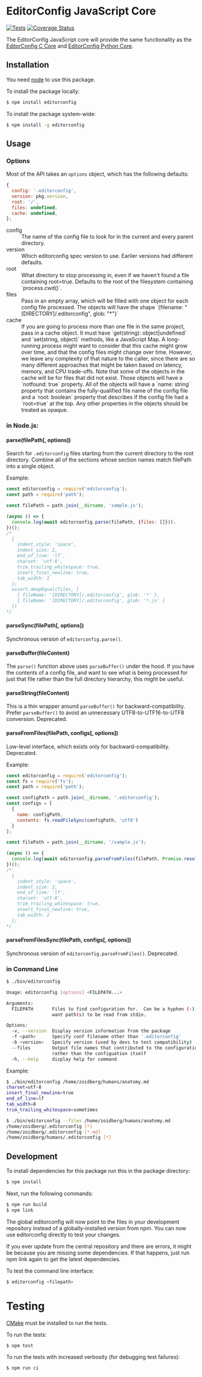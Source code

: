 # EditorConfig JavaScript Core

[![Tests](https://github.com/editorconfig/editorconfig-core-js/actions/workflows/node.js.yml/badge.svg)](https://github.com/editorconfig/editorconfig-core-js/actions/workflows/node.js.yml)
[![Coverage Status](https://coveralls.io/repos/github/editorconfig/editorconfig-core-js/badge.svg?branch=master)](https://coveralls.io/github/editorconfig/editorconfig-core-js?branch=master)

The EditorConfig JavaScript core will provide the same functionality as the
[EditorConfig C Core][] and [EditorConfig Python Core][].

## Installation

You need [node][] to use this package.

To install the package locally:

```bash
$ npm install editorconfig
```

To install the package system-wide:

```bash
$ npm install -g editorconfig
```

## Usage

### Options

Most of the API takes an `options` object, which has the following defaults:

```js
{
  config: '.editorconfig',
  version: pkg.version,
  root: '/',
  files: undefined,
  cache: undefined,
};
```

<dl>
  <dt>config</dt>
  <dd>The name of the config file to look for in the current and every parent
      directory.</dd>

  <dt>version</dt>
  <dd>Which editorconfig spec version to use.  Earlier versions had different
      defaults.</dd>

  <dt>root</dt>
  <dd>What directory to stop processing in, even if we haven't found a file
      containing root=true.  Defaults to the root of the filesystem containing
      `process.cwd()`.</dd>

  <dt>files</dt>
  <dd>Pass in an empty array, which will be filled with one object for each
      config file processed.  The objects will have the shape
      `{filename: "[DIRECTORY]/.editorconfig", glob: "*"}`</dd>

  <dt>cache</dt>
  <dd>If you are going to process more than one file in the same project, pass
      in a cache object.  It must have `get(string): object|undefined` and
      `set(string, object)` methods, like a JavaScript Map.  A long-running
      process might want to consider that this cache might grow over time,
      and that the config files might change over time.  However, we leave any
      complexity of that nature to the caller, since there are so many different
      approaches that might be taken based on latency, memory, and CPU trade-offs.
      Note that some of the objects in the cache will be for files that did not
      exist.  Those objects will have a `notfound: true` property.  All of the
      objects will have a `name: string` property that contains the
      fully-qualified file name of the config file and a `root: boolean` property
      that describes if the config file had a `root=true` at the top.  Any other
      properties in the objects should be treated as opaque.</dd>
</dl>

### in Node.js:

#### parse(filePath[, options])

Search for `.editorconfig` files starting from the current directory to the
root directory.  Combine all of the sections whose section names match
filePath into a single object.

Example:

```js
const editorconfig = require('editorconfig');
const path = require('path');

const filePath = path.join(__dirname, 'sample.js');

(async () => {
  console.log(await editorconfig.parse(filePath, {files: []}));
})();
/*
  {
    indent_style: 'space',
    indent_size: 2,
    end_of_line: 'lf',
    charset: 'utf-8',
    trim_trailing_whitespace: true,
    insert_final_newline: true,
    tab_width: 2
  };
  assert.deepEqual(files, [
    { fileName: '[DIRECTORY]/.editorconfig', glob: '*' },
    { fileName: '[DIRECTORY]/.editorconfig', glob: '*.js' }
  ])
*/
```

#### parseSync(filePath[, options])

Synchronous version of `editorconfig.parse()`.

#### parseBuffer(fileContent)

The `parse()` function above uses `parseBuffer()` under the hood. If you have
the contents of a config file, and want to see what is being processed for
just that file rather than the full directory hierarchy, this might be useful.

#### parseString(fileContent)

This is a thin wrapper around `parseBuffer()` for backward-compatibility.
Prefer `parseBuffer()` to avoid an unnecessary UTF8-to-UTF16-to-UTF8
conversion.  Deprecated.

#### parseFromFiles(filePath, configs[, options])

Low-level interface, which exists only for backward-compatibility.  Deprecated.

Example:

```js
const editorconfig = require('editorconfig');
const fs = require('fs');
const path = require('path');

const configPath = path.join(__dirname, '.editorconfig');
const configs = [
  {
    name: configPath,
    contents: fs.readFileSync(configPath, 'utf8')
  }
];

const filePath = path.join(__dirname, '/sample.js');

(async () => {
  console.log(await editorconfig.parseFromFiles(filePath, Promise.resolve(configs)))
})();
/*
  {
    indent_style: 'space',
    indent_size: 2,
    end_of_line: 'lf',
    charset: 'utf-8',
    trim_trailing_whitespace: true,
    insert_final_newline: true,
    tab_width: 2
  };
*/
```

#### parseFromFilesSync(filePath, configs[, options])

Synchronous version of `editorconfig.parseFromFiles()`.  Deprecated.

### in Command Line

```bash
$ ./bin/editorconfig

Usage: editorconfig [options] <FILEPATH...>

Arguments:
  FILEPATH       Files to find configuration for.  Can be a hyphen (-) if you
                 want path(s) to be read from stdin.

Options:
  -v, --version  Display version information from the package
  -f <path>      Specify conf filename other than '.editorconfig'
  -b <version>   Specify version (used by devs to test compatibility)
  --files        Output file names that contributed to the configuration,
                 rather than the configuation itself
  -h, --help     display help for command
```

Example:

```bash
$ ./bin/editorconfig /home/zoidberg/humans/anatomy.md
charset=utf-8
insert_final_newline=true
end_of_line=lf
tab_width=8
trim_trailing_whitespace=sometimes
```

```bash
$ ./bin/editorconfig --files /home/zoidberg/humans/anatomy.md
/home/zoidberg/.editorconfig [*]
/home/zoidberg/.editorconfig [*.md]
/home/zoidberg/humans/.editorconfig [*]
```

## Development

To install dependencies for this package run this in the package directory:

```bash
$ npm install
```

Next, run the following commands:

```bash
$ npm run build
$ npm link
```

The global editorconfig will now point to the files in your development
repository instead of a globally-installed version from npm. You can now use
editorconfig directly to test your changes.

If you ever update from the central repository and there are errors, it might
be because you are missing some dependencies. If that happens, just run npm
link again to get the latest dependencies.

To test the command line interface:

```bash
$ editorconfig <filepath>
```

# Testing

[CMake][] must be installed to run the tests.

To run the tests:

```bash
$ npm test
```

To run the tests with increased verbosity (for debugging test failures):

```bash
$ npm run ci
```

[EditorConfig C Core]: https://github.com/editorconfig/editorconfig-core
[EditorConfig Python Core]: https://github.com/editorconfig/editorconfig-core-py
[node]: http://nodejs.org/
[cmake]: http://www.cmake.org
